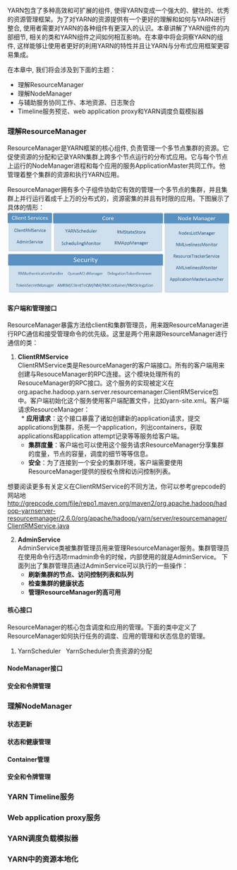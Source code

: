 YARN包含了多种高效和可扩展的组件, 使得YARN变成一个强大的、健壮的、优秀的资源管理框架。为了对YARN的资源提供有一个更好的理解和如何与YARN进行整合, 使用者需要对YARN的各种组件有更深入的认识。本章讲解了YARN组件的内部细节, 相关的类和YARN组件之间如何相互影响。在本章中将会洞察YARN的组件, 这样能够让使用者更好的利用YARN的特性并且让YARN与分布式应用框架更容易集成。  

在本章中, 我们将会涉及到下面的主题：
* 理解ResourceManager
* 理解NodeManager
* 与辅助服务协同工作、本地资源、日志聚合
* Timeline服务预览、web application proxy和YARN调度负载模拟器  

### 理解ResourceManager  
ResourceManager是YARN框架的核心组件, 负责管理一个多节点集群的资源。它促使资源的分配和记录YARN集群上跨多个节点运行的分布式应用。它与每个节点上运行的NodeManager进程和每个应用的服务ApplicationMaster共同工作。他管理着整个集群的资源和执行YARN应用。  

ResourceManager拥有多个子组件协助它有效的管理一个多节点的集群，并且集群上并行运行着成千上万的分布式的，资源密集的并且有时限的应用。下图展示了具体的情形：  
![image](/Images/yarn-deep-components.PNG)  

#### 客户端和管理接口
ResourceManager暴露方法给client和集群管理员，用来跟ResourceManager进行RPC通信和接受管理命令的优先级。这里是两个用来跟ResourceManager进行通信的类：
1. **ClientRMService**  
ClientRMService类是ResourceManager的客户端接口。所有的客户端用来创建与ResouceManager的RPC连接。这个模块处理所有的ResouceManager的RPC接口。这个服务的实现被定义在org.apache.hadoop.yarn.server.resourcemanager.ClientRMService包中。客户端初始化这个服务使用客户端配置文件，比如yarn-site.xml。客户端请求ResourceManager：  
    * **应用请求**：这个接口暴露了诸如创建新的application请求，提交applications到集群，杀死一个application，列出containers，获取applications和application attempt记录等等服务给客户端。  
    * **集群度量**：客户端也可以使用这个服务请求ResourceManager分享集群的度量，节点的容量，调度的细节等等信息。  
    * **安全**：为了连接到一个安全的集群环境，客户端需要使用ResourceManager提供的授权令牌和访问控制列表。  

想要阅读更多有关定义在ClientRMService的不同方法，你可以参考grepcode的网站地<http://grepcode.com/file/repo1.maven.org/maven2/org.apache.hadoop/hadoop-yarnserver-resourcemanager/2.6.0/org/apache/hadoop/yarn/server/resourcemanager/ClientRMService.java>  

2. **AdminService**  
AdminService类被集群管理员用来管理ResourceManager服务。集群管理员在使用命令行选项rmadmin命令的时候，内部使用的就是AdminService。
下面列出了集群管理员通过AdminService可以执行的一些操作：  
    * **刷新集群的节点、访问控制列表和队列**  
    * **检查集群的健康状态**  
    * **管理ResourceManager的高可用**  
    
#### 核心接口
ResourceManager的核心包含调度和应用的管理。下面的类中定义了ResourceManager如何执行任务的调度、应用的管理和状态信息的管理。  
1. YarnScheduler  
YarnScheduler负责资源的分配



#### NodeManager接口


#### 安全和令牌管理  



### 理解NodeManager  


#### 状态更新



#### 状态和健康管理



#### Container管理



#### 安全和令牌管理



### YARN Timeline服务  




### Web application proxy服务



### YARN调度负载模拟器  



### YARN中的资源本地化
